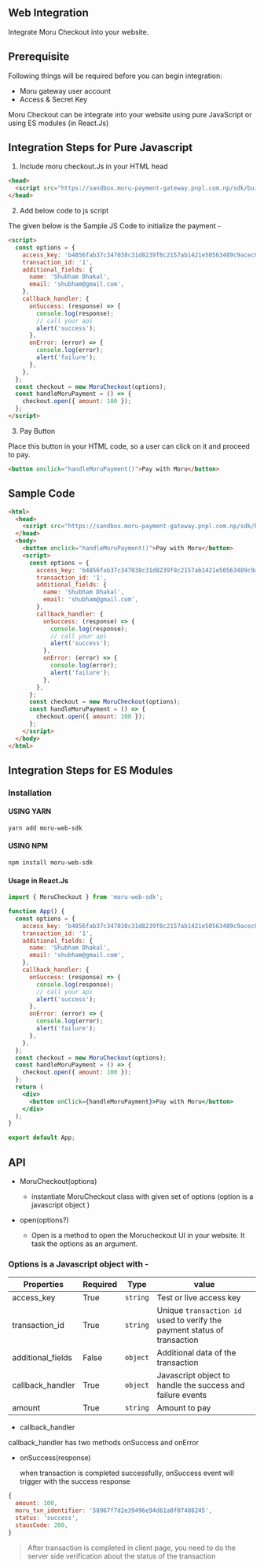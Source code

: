 ## Web Integration

Integrate Moru Checkout into your website.

## Prerequisite

Following things will be required before you can begin integration:

- Moru gateway user account
- Access & Secret Key

Moru Checkout can be integrate into your website using pure JavaScript or using ES modules (in React.Js)

## Integration Steps for Pure Javascript

1. Include moru checkout.Js in your HTML head

```html
<head>
  <script src="https://sandbox.moru-payment-gateway.pnpl.com.np/sdk/build/moru-checkout.js"></script>
</head>
```

2. Add below code to js script

The given below is the Sample JS Code to initialize the payment -

```html
<script>
  const options = {
    access_key: 'b4856fab37c347038c31d8239f8c2157ab1421e50563489c9acec0cba073b637',
    transaction_id: '1',
    additional_fields: {
      name: 'Shubham Dhakal',
      email: 'shubham@gmail.com',
    },
    callback_handler: {
      onSuccess: (response) => {
        console.log(response);
        // call your api
        alert('success');
      },
      onError: (error) => {
        console.log(error);
        alert('failure');
      },
    },
  };
  const checkout = new MoruCheckout(options);
  const handleMoruPayment = () => {
    checkout.open({ amount: 100 });
  };
</script>
```

3. Pay Button

Place this button in your HTML code, so a user can click on it and proceed to pay.

```html
<button onclick="handleMoruPayment()">Pay with Moru</button>
```

## Sample Code

```html
<html>
  <head>
    <script src="https://sandbox.moru-payment-gateway.pnpl.com.np/sdk/build/moru-checkout.js"></script>
  </head>
  <body>
    <button onclick="handleMoruPayment()">Pay with Moru</button>
    <script>
      const options = {
        access_key: 'b4856fab37c347038c31d8239f8c2157ab1421e50563489c9acec0cba073b637',
        transaction_id: '1',
        additional_fields: {
          name: 'Shubham Dhakal',
          email: 'shubham@gmail.com',
        },
        callback_handler: {
          onSuccess: (response) => {
            console.log(response);
            // call your api
            alert('success');
          },
          onError: (error) => {
            console.log(error);
            alert('failure');
          },
        },
      };
      const checkout = new MoruCheckout(options);
      const handleMoruPayment = () => {
        checkout.open({ amount: 100 });
      };
    </script>
  </body>
</html>
```

## Integration Steps for ES Modules

### Installation

#### USING YARN

```bash
yarn add moru-web-sdk
```

#### USING NPM

```bash
npm install moru-web-sdk
```

#### Usage in React.Js

```jsx
import { MoruCheckout } from 'moru-web-sdk';

function App() {
  const options = {
    access_key: 'b4856fab37c347038c31d8239f8c2157ab1421e50563489c9acec0cba073b637',
    transaction_id: '1',
    additional_fields: {
      name: 'Shubham Dhakal',
      email: 'shubham@gmail.com',
    },
    callback_handler: {
      onSuccess: (response) => {
        console.log(response);
        // call your api
        alert('success');
      },
      onError: (error) => {
        console.log(error);
        alert('failure');
      },
    },
  };
  const checkout = new MoruCheckout(options);
  const handleMoruPayment = () => {
    checkout.open({ amount: 100 });
  };
  return (
    <div>
      <button onClick={handleMoruPayment}>Pay with Moru</button>
    </div>
  );
}

export default App;
```

## API

- MoruCheckout(options)

  - instantiate MoruCheckout class with given set of options (option is a javascript object )

- open(options?)

  - Open is a method to open the Morucheckout UI in your website. It task the options as an argument.

### Options is a Javascript object with -

| Properties        | Required | Type     | value                                                                    |
| ----------------- | -------- | -------- | ------------------------------------------------------------------------ |
| access_key        | True     | `string` | Test or live access key                                                  |
| transaction_id    | True     | `string` | Unique `transaction id` used to verify the payment status of transaction |
| additional_fields | False    | `object` | Additional data of the transaction                                       |
| callback_handler  | True     | `object` | Javascript object to handle the success and failure events               |
| amount            | True     | `string` | Amount to pay                                                            |

- callback_handler

callback_handler has two methods onSuccess and onError

- onSuccess(response)

  when transaction is completed successfully, onSuccess event will trigger with the success response

```js
{
  amount: 100,
  moru_txn_identifier: '58967f7d2e39496e94d61a8f07488245',
  status: 'success',
  stausCode: 200,
}
```

> After transaction is completed in client page, you need to do the server side verification about the status of the transaction
